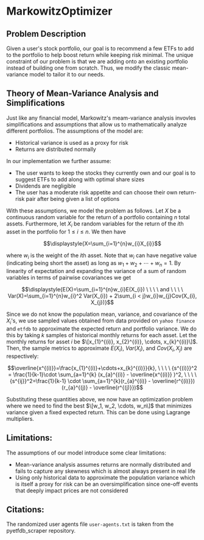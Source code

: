 # MarkowitzOptimizer

## Problem Description
Given a user's stock portfolio, our goal is to recommend a few ETFs to add to the portfolio to help boost return while keeping risk minimal. The unique constraint of our problem is that we are adding onto an existing portfolio instead of building one from scratch. Thus, we modify the classic mean-variance model to tailor it to our needs.

## Theory of Mean-Variance Analysis and Simplifications
Just like any financial model, Markowitz's meam-variance analysis invovles simplifications and assumptions that allow us to mathematically analyze different portfolios. The assumptions of the model are:

- Historical variance is used as a proxy for risk
- Returns are distributed normally

In our implementation we further assume:
- The user wants to keep the stocks they currently own and our goal is to suggest ETFs to add along with optimal share sizes
- Dividends are negligible
- The user has a moderate risk appetite and can choose their own return-risk pair after being given a list of options

With these assumptions, we model the problem as follows. Let $X$ be a continuous random variable for the return of a portfolio containing $n$ total assets. Furthermore, let $X_{i}$ be random variables for the return of the $i\text{th}$ asset in the portfolio for $1 \leq i \leq n$. We then have

$$\displaystyle{X=\sum_{i=1}^{n}w_{i}X_{i}}$$

where $w_i$ is the weight of the $i\text{th}$ asset. Note that $w_{i}$ can have negative value (indicating being short the asset) as long as $w_1 + w_2 + \cdots + w_n = 1$. By linearity of expectation and expanding the variance of a sum of random variables in terms of pairwise covariances we get

$$\displaystyle{E(X)=\sum_{i=1}^{n}w_{i}E(X_{i}) \ \ \ \ and \ \ \ \ Var(X)=\sum_{i=1}^{n}w_{i}^2 Var(X_{i}) + 2\sum_{i < j}w_{i}w_{j}Cov(X_{i}, X_{j})}$$

Since we do not know the population mean, variance, and covariance of the $X_{i}$'s, we use sampled values obtained from data provided on `yahoo finance` and `etfdb` to approximate the expected return and portfolio variance. We do this by taking $k$ samples of historical monthly returns for each asset. Let the monthly returns for asset $i$ be $\[x_{1}^{(i)}, x_{2}^{(i)}, \cdots, x_{k}^{(i)}\]$. Then, the sample metrics to approximate $E(X_i)$, $Var(X_i)$, and $Cov(X_i, X_j)$ are respectively:

$$\overline{x^{(i)}}=\frac{x_{1}^{(i)}+\cdots+x_{k}^{(i)}}{k}, \ \ \ \ {s^{(i)}}^2 = \frac{1}{k-1}\cdot \sum_{a=1}^{k} (x_{a}^{(i)} - \overline{x^{(i)}} )^2, \ \ \ \ {s^{ij}}^2=\frac{1}{k-1} \cdot \sum_{a=1}^{k}(r_{a}^{(i)} - \overline{r^{(i)}}) (r_{a}^{(j)} - \overline{r^{(j)}})$$

Substituting these quantities above, we now have an optimization problem where we need to find the best $\[w_1, w_2, \cdots, w_n\]$ that minimizes variance given a fixed expected return. This can be done using Lagrange multipliers.

## Limitations:
The assumptions of our model introduce some clear limitations:
- Mean-variance analysis assumes returns are normally distributed and fails to capture any skewness which is almost always present in real life
- Using only historical data to approximate the population variance which is itself a proxy for risk can be an oversimplification since one-off events that deeply impact prices are not considered

## Citations:
The randomized user agents file `user-agents.txt` is taken from the pyetfdb_scraper repository.
